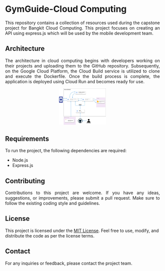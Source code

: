 # GymGuide-Cloud Computing

<p align="justify"> This repository contains a collection of resources used during the capstone project for Bangkit Cloud Computing. This project focuses on creating an API using express.js which will be used by the mobile development team. </p>

## Architecture

<p align="justify"> The architecture in cloud computing begins with developers working on their projects and uploading them to the GitHub repository. Subsequently, on the Google Cloud Platform, the Cloud Build service is utilized to clone and execute the Dockerfile. Once the build process is complete, the application is deployed using Cloud Run and becomes ready for use. </p>

<p align="center">
  <img src="assets/Arsitektur.jpg" width=30% height=30% >
</p>

## Requirements

To run the project, the following dependencies are required:

- Node.js
- Express.js

## Contributing

<p align="justify"> Contributions to this project are welcome. If you have any ideas, suggestions, or improvements, please submit a pull request. Make sure to follow the existing coding style and guidelines. </p>

## License

This project is licensed under the [MIT License](https://opensource.org/licenses/MIT). Feel free to use, modify, and distribute the code as per the license terms.

## Contact

For any inquiries or feedback, please contact the project team.
